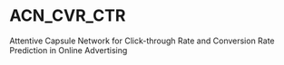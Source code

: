 # ACN_CVR_CTR
Attentive Capsule Network for Click-through Rate and Conversion Rate Prediction in Online Advertising
